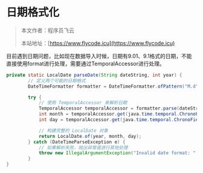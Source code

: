 # 日期格式化

> 本文作者：程序员飞云
>
> 本站地址：[https://www.flycode.icu](https://www.flycode.icu)



目前遇到日期问题，比如现在数据导入时候，日期有9.01、9.1格式的日期，不能直接使用format进行处理，需要通过TemporalAccessor进行处理。
```java
private static LocalDate parseDate(String dateString, int year) {
		// 定义两个可能的日期格式
		DateTimeFormatter formatter = DateTimeFormatter.ofPattern("M.d", Locale.US).withResolverStyle(ResolverStyle.STRICT);

		try {
			// 使用 TemporalAccessor 来解析日期
			TemporalAccessor temporalAccessor = formatter.parse(dateString);
			int month = temporalAccessor.get(java.time.temporal.ChronoField.MONTH_OF_YEAR);
			int day = temporalAccessor.get(java.time.temporal.ChronoField.DAY_OF_MONTH);

			// 构建完整的 LocalDate 对象
			return LocalDate.of(year, month, day);
		} catch (DateTimeParseException e) {
			// 如果解析失败，抛出异常或进行其他处理
			throw new IllegalArgumentException("Invalid date format: " + dateString, e);
		}
}
```